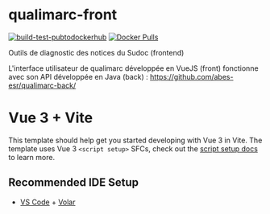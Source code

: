 # qualimarc-front

[![build-test-pubtodockerhub](https://github.com/abes-esr/qualimarc-front/actions/workflows/build-test-pubtodockerhub.yml/badge.svg)](https://github.com/abes-esr/qualimarc-front/actions/workflows/build-test-pubtodockerhub.yml) [![Docker Pulls](https://img.shields.io/docker/pulls/abesesr/qualimarc.svg)](https://hub.docker.com/r/abesesr/qualimarc/)

Outils de diagnostic des notices du Sudoc (frontend)

L'interface utilisateur de qualimarc développée en VueJS (front) fonctionne avec son API développée en Java (back) : https://github.com/abes-esr/qualimarc-back/

# Vue 3 + Vite

This template should help get you started developing with Vue 3 in Vite. The template uses Vue 3 `<script setup>` SFCs, check out the [script setup docs](https://v3.vuejs.org/api/sfc-script-setup.html#sfc-script-setup) to learn more.

## Recommended IDE Setup

- [VS Code](https://code.visualstudio.com/) + [Volar](https://marketplace.visualstudio.com/items?itemName=Vue.volar)

